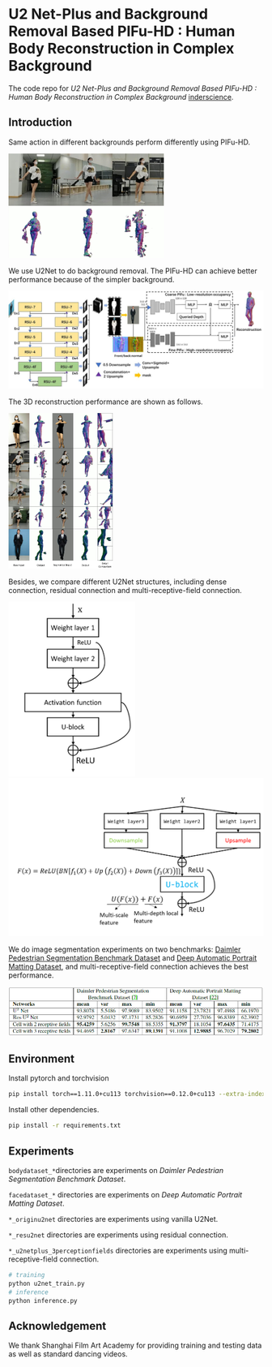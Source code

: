 # U2 Net-Plus and Background Removal Based PIFu-HD : Human Body Reconstruction in Complex Background

The code repo for *U2 Net-Plus and Background Removal Based PIFu-HD : Human Body Reconstruction in Complex Background* [inderscience](https://www.inderscienceonline.com/doi/abs/10.1504/IJIMS.2022.128640).

## Introduction

Same action in different backgrounds perform differently using PIFu-HD. 

<img src="media/compare.png" alt="img" style="zoom:30%;" />

We use U2Net to do background removal. The PIFu-HD can achieve better performance because of the simpler background.

![img](media/pipeline.jpg)

The 3D reconstruction performance are shown as follows.

<img src="media/compare2.jpg" alt="img" style="zoom:30%;" />

Besides, we compare different U2Net structures, including dense connection, residual connection and multi-receptive-field connection.

<img src="media/res.png" alt="img" style="zoom:48%;" />

<img src="media/multi.png" alt="img" style="zoom:50%;" />

We do image segmentation experiments on two benchmarks: [Daimler Pedestrian Segmentation Benchmark Dataset](https://pure.uva.nl/ws/files/1696377/167436_paper0066.pdf) and [Deep Automatic Portrait Matting Dataset](https://link.springer.com/chapter/10.1007/978-3-319-46448-0_6), and multi-receptive-field connection achieves the best performance. 

![img](media/table.png)

## Environment

Install pytorch and torchvision

```bash
pip install torch==1.11.0+cu113 torchvision==0.12.0+cu113 --extra-index-url https://download.pytorch.org/whl/cu113
```

Install other dependencies.

```bash
pip install -r requirements.txt
```

## Experiments

`bodydataset_*`directories are experiments on *Daimler Pedestrian Segmentation Benchmark Dataset*.

`facedataset_*` directories are experiments on *Deep Automatic Portrait Matting Dataset*.

`*_originu2net` directories are experiments using vanilla U2Net.

`*_resu2net` directories are experiments using residual connection.

`*_u2netplus_3perceptionfields` directories are experiments using multi-receptive-field connection.

```bash
# training
python u2net_train.py
# inference
python inference.py
```

## Acknowledgement

We thank Shanghai Film Art Academy for providing training and testing data as well as standard dancing videos.
